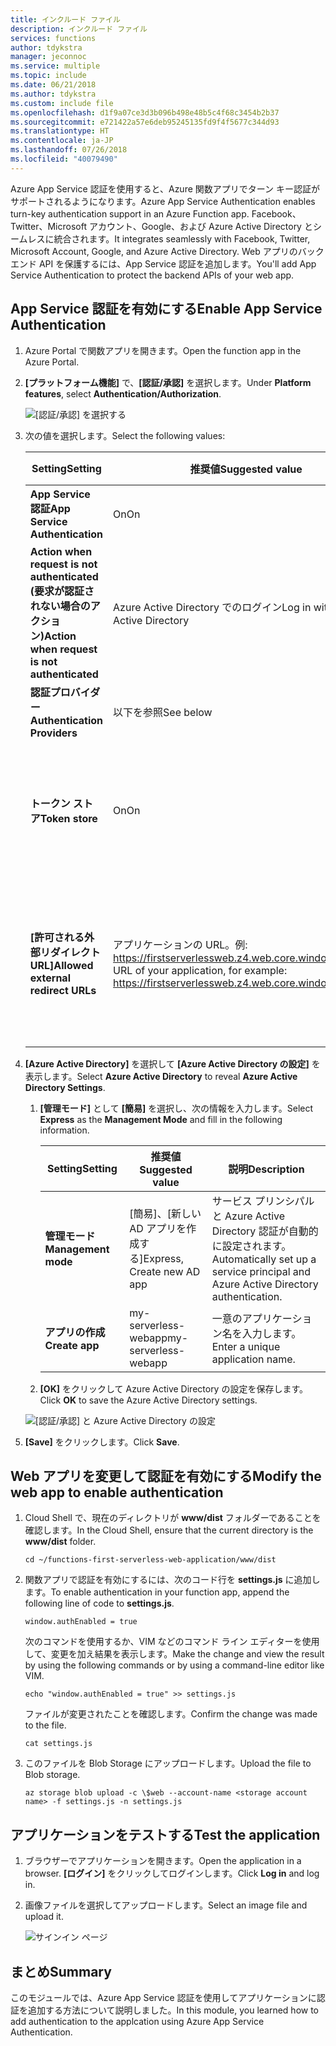 ```yaml
---
title: インクルード ファイル
description: インクルード ファイル
services: functions
author: tdykstra
manager: jeconnoc
ms.service: multiple
ms.topic: include
ms.date: 06/21/2018
ms.author: tdykstra
ms.custom: include file
ms.openlocfilehash: d1f9a07ce3d3b096b498e48b5c4f68c3454b2b37
ms.sourcegitcommit: e721422a57e6deb95245135fd9f4f5677c344d93
ms.translationtype: HT
ms.contentlocale: ja-JP
ms.lasthandoff: 07/26/2018
ms.locfileid: "40079490"
---
```

<span data-ttu-id="75964-103">Azure App Service 認証を使用すると、Azure 関数アプリでターン キー認証がサポートされるようになります。</span><span class="sxs-lookup"><span data-stu-id="75964-103">Azure App Service Authentication enables turn-key authentication support in an Azure Function app.</span></span> <span data-ttu-id="75964-104">Facebook、Twitter、Microsoft アカウント、Google、および Azure Active Directory とシームレスに統合されます。</span><span class="sxs-lookup"><span data-stu-id="75964-104">It integrates seamlessly with Facebook, Twitter, Microsoft Account, Google, and Azure Active Directory.</span></span> <span data-ttu-id="75964-105">Web アプリのバックエンド API を保護するには、App Service 認証を追加します。</span><span class="sxs-lookup"><span data-stu-id="75964-105">You'll add App Service Authentication to protect the backend APIs of your web app.</span></span>

## <a name="enable-app-service-authentication"></a><span data-ttu-id="75964-106">App Service 認証を有効にする</span><span class="sxs-lookup"><span data-stu-id="75964-106">Enable App Service Authentication</span></span>

1. <span data-ttu-id="75964-107">Azure Portal で関数アプリを開きます。</span><span class="sxs-lookup"><span data-stu-id="75964-107">Open the function app in the Azure Portal.</span></span>

1. <span data-ttu-id="75964-108">**[プラットフォーム機能]** で、**[認証/承認]** を選択します。</span><span class="sxs-lookup"><span data-stu-id="75964-108">Under **Platform features**, select **Authentication/Authorization**.</span></span>

    ![[認証/承認] を選択する](media/functions-first-serverless-web-app/6-authorization.jpg)

1. <span data-ttu-id="75964-110">次の値を選択します。</span><span class="sxs-lookup"><span data-stu-id="75964-110">Select the following values:</span></span>
    
    | <span data-ttu-id="75964-111">Setting</span><span class="sxs-lookup"><span data-stu-id="75964-111">Setting</span></span>      |  <span data-ttu-id="75964-112">推奨値</span><span class="sxs-lookup"><span data-stu-id="75964-112">Suggested value</span></span>   | <span data-ttu-id="75964-113">説明</span><span class="sxs-lookup"><span data-stu-id="75964-113">Description</span></span>                                        |
    | --- | --- | ---|
    | <span data-ttu-id="75964-114">**App Service 認証**</span><span class="sxs-lookup"><span data-stu-id="75964-114">**App Service Authentication**</span></span> | <span data-ttu-id="75964-115">On</span><span class="sxs-lookup"><span data-stu-id="75964-115">On</span></span> | <span data-ttu-id="75964-116">認証を有効にします。</span><span class="sxs-lookup"><span data-stu-id="75964-116">Enable authentication.</span></span> |
    | <span data-ttu-id="75964-117">**Action when request is not authenticated (要求が認証されない場合のアクション)**</span><span class="sxs-lookup"><span data-stu-id="75964-117">**Action when request is not authenticated**</span></span> | <span data-ttu-id="75964-118">Azure Active Directory でのログイン</span><span class="sxs-lookup"><span data-stu-id="75964-118">Log in with Azure Active Directory</span></span> | <span data-ttu-id="75964-119">構成済みの認証方法 (下記) を選択します。</span><span class="sxs-lookup"><span data-stu-id="75964-119">Select a configured authentication method (below).</span></span> |
    | <span data-ttu-id="75964-120">**認証プロバイダー**</span><span class="sxs-lookup"><span data-stu-id="75964-120">**Authentication Providers**</span></span> | <span data-ttu-id="75964-121">以下を参照</span><span class="sxs-lookup"><span data-stu-id="75964-121">See below</span></span> | <span data-ttu-id="75964-122">以下を参照</span><span class="sxs-lookup"><span data-stu-id="75964-122">See below</span></span> |
    | <span data-ttu-id="75964-123">**トークン ストア**</span><span class="sxs-lookup"><span data-stu-id="75964-123">**Token store**</span></span> | <span data-ttu-id="75964-124">On</span><span class="sxs-lookup"><span data-stu-id="75964-124">On</span></span> | <span data-ttu-id="75964-125">App Service でトークンを格納および管理できるようになります。</span><span class="sxs-lookup"><span data-stu-id="75964-125">Allow App Service to store and manage tokens.</span></span> |
    | <span data-ttu-id="75964-126">**[許可される外部リダイレクト URL]**</span><span class="sxs-lookup"><span data-stu-id="75964-126">**Allowed external redirect URLs**</span></span> | <span data-ttu-id="75964-127">アプリケーションの URL。例: https://firstserverlessweb.z4.web.core.windows.net/</span><span class="sxs-lookup"><span data-stu-id="75964-127">The URL of your application, for example: https://firstserverlessweb.z4.web.core.windows.net/</span></span> | <span data-ttu-id="75964-128">ユーザーが認証された後に App Service からリダイレクトできる URL。</span><span class="sxs-lookup"><span data-stu-id="75964-128">URL(s) that App Service is allowed to redirect to after a user is authenticated.</span></span> |

1. <span data-ttu-id="75964-129">**[Azure Active Directory]** を選択して **[Azure Active Directory の設定]** を表示します。</span><span class="sxs-lookup"><span data-stu-id="75964-129">Select **Azure Active Directory** to reveal **Azure Active Directory Settings**.</span></span>

    1. <span data-ttu-id="75964-130">**[管理モード]** として **[簡易]** を選択し、次の情報を入力します。</span><span class="sxs-lookup"><span data-stu-id="75964-130">Select **Express** as the **Management Mode** and fill in the following information.</span></span>
    
        | <span data-ttu-id="75964-131">Setting</span><span class="sxs-lookup"><span data-stu-id="75964-131">Setting</span></span>      |  <span data-ttu-id="75964-132">推奨値</span><span class="sxs-lookup"><span data-stu-id="75964-132">Suggested value</span></span>   | <span data-ttu-id="75964-133">説明</span><span class="sxs-lookup"><span data-stu-id="75964-133">Description</span></span>                                        |
        | --- | --- | ---|
        | <span data-ttu-id="75964-134">**管理モード**</span><span class="sxs-lookup"><span data-stu-id="75964-134">**Management mode**</span></span> | <span data-ttu-id="75964-135">[簡易]、[新しい AD アプリを作成する]</span><span class="sxs-lookup"><span data-stu-id="75964-135">Express, Create new AD app</span></span> | <span data-ttu-id="75964-136">サービス プリンシパルと Azure Active Directory 認証が自動的に設定されます。</span><span class="sxs-lookup"><span data-stu-id="75964-136">Automatically set up a service principal and Azure Active Directory authentication.</span></span> |
        | <span data-ttu-id="75964-137">**アプリの作成**</span><span class="sxs-lookup"><span data-stu-id="75964-137">**Create app**</span></span> | <span data-ttu-id="75964-138">my-serverless-webapp</span><span class="sxs-lookup"><span data-stu-id="75964-138">my-serverless-webapp</span></span> | <span data-ttu-id="75964-139">一意のアプリケーション名を入力します。</span><span class="sxs-lookup"><span data-stu-id="75964-139">Enter a unique application name.</span></span> |
    
    1. <span data-ttu-id="75964-140">**[OK]** をクリックして Azure Active Directory の設定を保存します。</span><span class="sxs-lookup"><span data-stu-id="75964-140">Click **OK** to save the Azure Active Directory settings.</span></span>

    ![[認証/承認] と Azure Active Directory の設定](media/functions-first-serverless-web-app/6-create-aad.png)

1. <span data-ttu-id="75964-142">**[Save]** をクリックします。</span><span class="sxs-lookup"><span data-stu-id="75964-142">Click **Save**.</span></span>


## <a name="modify-the-web-app-to-enable-authentication"></a><span data-ttu-id="75964-143">Web アプリを変更して認証を有効にする</span><span class="sxs-lookup"><span data-stu-id="75964-143">Modify the web app to enable authentication</span></span>

1. <span data-ttu-id="75964-144">Cloud Shell で、現在のディレクトリが **www/dist** フォルダーであることを確認します。</span><span class="sxs-lookup"><span data-stu-id="75964-144">In the Cloud Shell, ensure that the current directory is the **www/dist** folder.</span></span>

    ```azurecli
    cd ~/functions-first-serverless-web-application/www/dist
    ```

1. <span data-ttu-id="75964-145">関数アプリで認証を有効にするには、次のコード行を **settings.js** に追加します。</span><span class="sxs-lookup"><span data-stu-id="75964-145">To enable authentication in your function app, append the following line of code to **settings.js**.</span></span>

    `window.authEnabled = true`

    <span data-ttu-id="75964-146">次のコマンドを使用するか、VIM などのコマンド ライン エディターを使用して、変更を加え結果を表示します。</span><span class="sxs-lookup"><span data-stu-id="75964-146">Make the change and view the result by using the following commands or by using a command-line editor like VIM.</span></span>

    ```azurecli
    echo "window.authEnabled = true" >> settings.js
    ```

    <span data-ttu-id="75964-147">ファイルが変更されたことを確認します。</span><span class="sxs-lookup"><span data-stu-id="75964-147">Confirm the change was made to the file.</span></span>

    ```azurecli
    cat settings.js
    ```

1. <span data-ttu-id="75964-148">このファイルを Blob Storage にアップロードします。</span><span class="sxs-lookup"><span data-stu-id="75964-148">Upload the file to Blob storage.</span></span>

    ```azurecli
    az storage blob upload -c \$web --account-name <storage account name> -f settings.js -n settings.js
    ```


## <a name="test-the-application"></a><span data-ttu-id="75964-149">アプリケーションをテストする</span><span class="sxs-lookup"><span data-stu-id="75964-149">Test the application</span></span>

1. <span data-ttu-id="75964-150">ブラウザーでアプリケーションを開きます。</span><span class="sxs-lookup"><span data-stu-id="75964-150">Open the application in a browser.</span></span> <span data-ttu-id="75964-151">**[ログイン]** をクリックしてログインします。</span><span class="sxs-lookup"><span data-stu-id="75964-151">Click **Log in** and log in.</span></span>

1. <span data-ttu-id="75964-152">画像ファイルを選択してアップロードします。</span><span class="sxs-lookup"><span data-stu-id="75964-152">Select an image file and upload it.</span></span>

    ![サインイン ページ](media/functions-first-serverless-web-app/6-aad-auth.png)
    

## <a name="summary"></a><span data-ttu-id="75964-154">まとめ</span><span class="sxs-lookup"><span data-stu-id="75964-154">Summary</span></span>

<span data-ttu-id="75964-155">このモジュールでは、Azure App Service 認証を使用してアプリケーションに認証を追加する方法について説明しました。</span><span class="sxs-lookup"><span data-stu-id="75964-155">In this module, you learned how to add authentication to the applcation using Azure App Service Authentication.</span></span>

